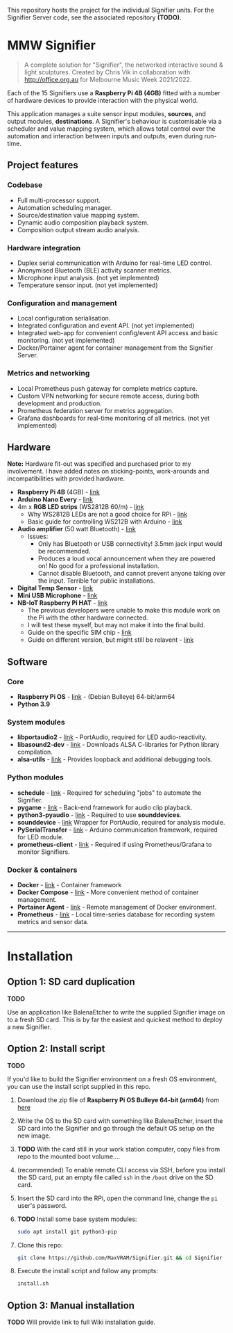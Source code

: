 This repository hosts the project for the individual Signifier units. For the Signifier Server code, see the associated repository **(TODO)**.

# MMW Signifier

> A complete solution for "Signifier", the networked interactive sound & light sculptures. Created by Chris Vik in collaboration with <http://office.org.au> for Melbourne Music Week 2021/2022.

Each of the 15 Signifiers use a **Raspberry Pi 4B (4GB)** fitted with a number of hardware devices to provide interaction with the physical world.

This application manages a suite sensor input modules, **sources**, and output modules, **destinations**. A Signifier's behaviour is customisable via a scheduler and value mapping system, which allows total control over the automation and interaction between inputs and outputs, even during run-time.

## Project features

### Codebase

- Full multi-processor support.
- Automation scheduling manager.
- Source/destination value mapping system.
- Dynamic audio composition playback system.
- Composition output stream audio analysis.

### Hardware integration

- Duplex serial communication with Arduino for real-time LED control.
- Anonymised Bluetooth (BLE) activity scanner metrics.
- Microphone input analysis. (not yet implemented)
- Temperature sensor input. (not yet implemented)

### Configuration and management

- Local configuration serialisation.
- Integrated configuration and event API. (not yet implemented)
- Integrated web-app for convenient config/event API access and basic monitoring. (not yet implemented)
- Docker/Portainer agent for container management from the Signifier Server.

### Metrics and networking

- Local Prometheus push gateway for complete metrics capture.
- Custom VPN networking for secure remote access, during both development and production.
- Prometheus federation server for metrics aggregation.
- Grafana dashboards for real-time monitoring of all metrics. (not yet implemented)


## Hardware

**Note:** Hardware fit-out was specified and purchased prior to my involvement. I have added notes on sticking-points, work-arounds and incompatibilities with provided hardware.

- **Raspberry Pi 4B** (4GB) - [link](https://au.rs-online.com/web/p/raspberry-pi/1822096)
- **Arduino Nano Every** - [link](https://au.rs-online.com/web/p/arduino/1927590)
- 4m x **RGB LED strips** (WS2812B 60/m) - [link](https://www.jaycar.com.au/2m-rgb-led-strip-with-120-x-addressable-w2812b-rgb-leds-arduino-mcu-compatible-5v/p/XC4390)
  - Why WS2812B LEDs are not a good choice for RPi - [link](https://tutorials-raspberrypi.com/connect-control-raspberry-pi-ws2812-rgb-led-strips/)
  - Basic guide for controlling WS212B with Arduino - [link](https://randomnerdtutorials.com/guide-for-ws2812b-addressable-rgb-led-strip-with-arduino/)
- **Audio amplifier** (50 watt Bluetooth) - [link](https://core-electronics.com.au/digital-bluetooth-power-amplifier-50w-2.html)
  - Issues:
    - Only has Bluetooth or USB connectivity! 3.5mm jack input would be recommended.
    - Produces a loud vocal announcement when they are powered on! No good for a professional installation.
    - Cannot disable Bluetooth, and cannot prevent anyone taking over the input. Terrible for public installations.
- **Digital Temp Sensor** - [link](https://www.altronics.com.au/p/z6386-stainless-steel-housing-waterproof-ds18b20-temperature-probe/)
- **Mini USB Microphone** - [link](https://core-electronics.com.au/mini-usb-microphone.html)
- **NB-IoT Raspberry Pi HAT** - [link](https://core-electronics.com.au/nb-iot-emtc-edge-gprs-gnss-hat-for-raspberry-pi.html)
  - The previous developers were unable to make this module work on the Pi with the other hardware connected.
  - I will test these myself, but may not make it into the final build.
  - Guide on the specific SIM chip - [link](https://support.hologram.io/hc/en-us/articles/360036559494-SIMCOM-SIM7000)
  - Guide on different version, but might still be relavent - [link](https://www.switchdoc.com/2021/05/tutorial-using-cellular-modems-with-the-raspberry-pi-4b/)

## Software

### Core

- **Raspberry Pi OS** - [link](https://downloads.raspberrypi.org/raspios_lite_arm64/images/raspios_lite_arm64-2022-01-28/) - (Debian Bulleye) 64-bit/arm64
- **Python 3.9**

### System modules
- **libportaudio2** - [link](https://packages.debian.org/bullseye/libportaudio2) - PortAudio, required for LED audio-reactivity.
- **libasound2-dev** - [link](https://packages.debian.org/bullseye/libasound2-dev) - Downloads ALSA C-libraries for Python library compilation.
- **alsa-utils** - [link](https://packages.debian.org/bullseye/alsa-utils) - Provides loopback and additional debugging tools.

### Python modules 

- **schedule** - [link](https://pypi.org/project/schedule/) - Required for scheduling "jobs" to automate the Signifier.
- **pygame** - [link](https://pypi.org/project/pygame/) - Back-end framework for audio clip playback.
- **python3-pyaudio** - [link](http://people.csail.mit.edu/hubert/pyaudio/) - Required to use **sounddevices**.
- **sounddevice** - [link](https://pypi.org/project/sounddevice/) Wrapper for PortAudio, required for analysis module.
- **PySerialTransfer** - [link](https://pypi.org/project/pySerialTransfer/) - Arduino communication framework, required for LED module.
- **prometheus-client** - [link](https://pypi.org/project/prometheus-client/) - Required if using Prometheus/Grafana to monitor Signifiers.

### Docker & containers

- **Docker** - [link](https://www.docker.com/) - Container framework
- **Docker Compose** - [link](https://docs.docker.com/compose/) - More convenient method of container management.
- **Portainer Agent** - [link](https://www.portainer.io/) - Remote management of Docker environment.
- **Prometheus** - [link](https://prometheus.io/) - Local time-series database for recording system metrics and sensor data.


---

# Installation

## Option 1: SD card duplication

**TODO**

Use an application like BalenaEtcher to write the supplied Signifier image on to a fresh SD card. This is by far the easiest and quickest method to deploy a new Signifier.

## Option 2: Install script

**TODO**

If you'd like to build the Signifier environment on a fresh OS environment, you can use the install script supplied in this repo.

1. Download the zip file of **Raspberry Pi OS Bulleye 64-bit (arm64)** from [here](https://downloads.raspberrypi.org/raspios_lite_arm64/images/raspios_lite_arm64-2022-01-28/)

2. Write the OS to the SD card with something like BalenaEtcher, insert the SD card into the Signifier and go through the default OS setup on the new image.

3. **TODO** With the card still in your work station computer, copy files from repo to the mounted boot volume....

4. (recommended) To enable remote CLI access via SSH, before you install the SD card, put an empty file called `ssh` in the `/boot` drive on the SD card.

5. Insert the SD card into the RPi, open the command line, change the `pi` user's password.

6. **TODO** Install some base system modules:
    ```bash
    sudo apt install git python3-pip
    ```
6. Clone this repo:
    ```bash
    git clone https://github.com/MaxVRAM/Signifier.git && cd Signifier
    ```

7. Execute the install script and follow any prompts:
    ```bash
    install.sh
    ```

## Option 3: Manual installation

**TODO** Will provide link to full Wiki installation guide.

